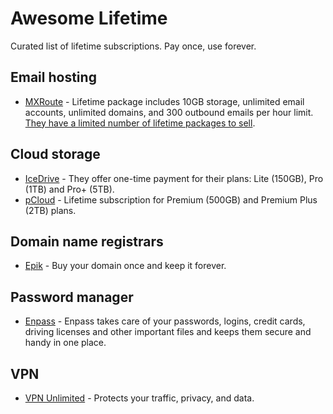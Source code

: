 # Awesome Lifetime

Curated list of lifetime subscriptions. Pay once, use forever.

## Email hosting

- [MXRoute](https://mxroute.com/) - Lifetime package includes 10GB storage, unlimited email accounts, unlimited domains, and 300 outbound emails per hour limit. [They have a limited number of lifetime packages to sell](https://accounts.mxroute.com/index.php?/news/view/12/lifetime-promo/).

## Cloud storage

- [IceDrive](https://icedrive.net/) - They offer one-time payment for their plans: Lite (150GB), Pro (1TB) and Pro+ (5TB).
- [pCloud](https://www.pcloud.com/cloud-storage-pricing-plans.html?period=lifetime) - Lifetime subscription for Premium (500GB) and Premium Plus (2TB) plans.

## Domain name registrars

- [Epik](https://www.epik.com/promos/forever/) - Buy your domain once and keep it forever.

## Password manager

- [Enpass](https://www.enpass.io/pricing/) - Enpass takes care of your passwords, logins, credit cards, driving licenses and other important files and keeps them secure and handy in one place.

## VPN

- [VPN Unlimited](https://www.vpnunlimited.com/) - Protects your traffic, privacy, and data.
